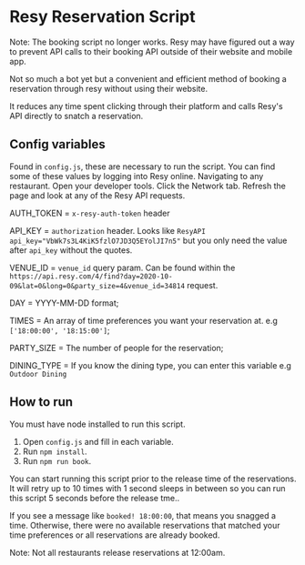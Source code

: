 # Resy Reservation Script

Note: The booking script no longer works. Resy may have figured out a way to prevent API calls to their booking API outside of their website and mobile app.

Not so much a bot yet but a convenient and efficient method of booking a reservation through resy without using their website.

It reduces any time spent clicking through their platform and calls Resy's API directly to snatch a reservation.

## Config variables

Found in `config.js`, these are necessary to run the script. You can find some of these values by logging into Resy online. Navigating to any restaurant. Open your developer tools. Click the Network tab. Refresh the page and look at any of the Resy API requests.

AUTH_TOKEN = `x-resy-auth-token` header

API_KEY = `authorization` header. Looks like `ResyAPI api_key="VbWk7s3L4KiK5fzlO7JD3Q5EYolJI7n5"` but you only need the value after `api_key` without the quotes.

VENUE_ID = `venue_id` query param. Can be found within the `https://api.resy.com/4/find?day=2020-10-09&lat=0&long=0&party_size=4&venue_id=34814` request.

DAY = YYYY-MM-DD format;

TIMES = An array of time preferences you want your reservation at. e.g `['18:00:00', '18:15:00']`;

PARTY_SIZE = The number of people for the reservation;

DINING_TYPE = If you know the dining type, you can enter this variable e.g `Outdoor Dining`

## How to run

You must have node installed to run this script.

1. Open `config.js` and fill in each variable.
2. Run `npm install`.
2. Run `npm run book`.

You can start running this script prior to the release time of the reservations. It will retry up to 10 times with 1 second sleeps in between so you can run this script 5 seconds before the release tme..

If you see a message like `booked! 18:00:00`, that means you snagged a time. Otherwise, there were no available reservations that matched your time preferences or all reservations are already booked.

Note: Not all restaurants release reservations at 12:00am.
